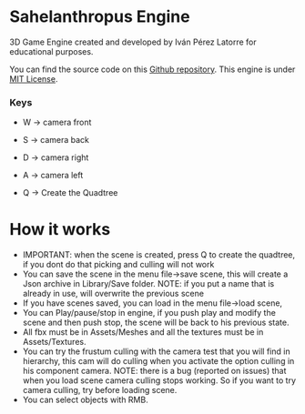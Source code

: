﻿# Sahelanthropus Engine
3D Game Engine created and developed by Iván Pérez Latorre for educational purposes.

You can find the source code on this [Github repository](https://github.com/N4bi/Sahelanthropus_Engine). This engine is under [MIT License](https://github.com/N4bi/Sahelanthropus_Engine/blob/master/LICENSE).

### Keys
 * W -> camera front
 * S -> camera back
 * D -> camera right
 * A -> camera left

 * Q -> Create the Quadtree 

# How it works 

 * IMPORTANT: when the scene is created, press Q to create the quadtree, if you dont do that picking and culling will not work 
 * You can save the scene in the menu file->save scene, this will create a Json archive in Library/Save folder. NOTE: if you put a name that is already in use, will overwrite the previous scene
 * If you have scenes saved, you can load in the menu file->load scene,
 * You can Play/pause/stop in engine, if you push play and modify the scene and then push stop, the scene will be back to his previous state.
 * All fbx must be in Assets/Meshes and all the textures must be in Assets/Textures.
 * You can try the frustum culling with the camera test that you will find in hierarchy, this cam will do culling when you activate the option culling in his component camera. 
   NOTE: there is a bug (reported on issues) that when you load scene camera culling stops working. So if you want to try camera culling, try before loading scene.     
 * You can select objects with RMB. 




